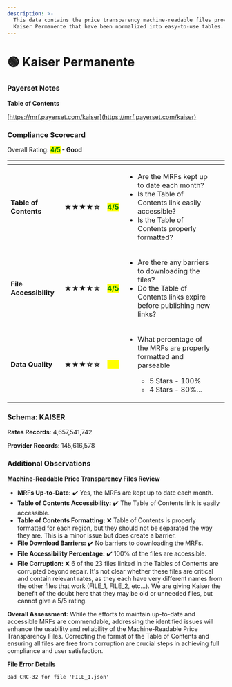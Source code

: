 ```yaml
---
description: >-
  This data contains the price transparency machine-readable files provided by
  Kaiser Permanente that have been normalized into easy-to-use tables.
---
```


# 🟢 Kaiser Permanente

### Payerset Notes

**Table of Contents**

[https://mrf.payerset.com/kaiser](https://mrf.payerset.com/kaiser)

### Compliance Scorecard

Overall Rating: <mark style="color:green;">**4/5**</mark>**&#x20;- Good**

<table data-view="cards"><thead><tr><th></th><th></th><th></th><th></th><th data-hidden data-card-cover data-type="files"></th></tr></thead><tbody><tr><td><strong>Table of Contents</strong></td><td><strong>★★★★☆</strong></td><td><mark style="color:green;"><strong>4/5</strong></mark></td><td><ul><li>Are the MRFs kept up to date each month? </li><li>Is the Table of Contents link easily accessible?</li><li>Is the Table of Contents properly formatted?</li></ul></td><td></td></tr><tr><td><strong>File Accessibility</strong></td><td><strong>★★★★☆</strong></td><td><mark style="color:green;"><strong>4/5</strong></mark></td><td><ul><li>Are there any barriers to downloading the files?</li><li>Do the Table of Contents links expire before publishing new links?</li></ul></td><td></td></tr><tr><td><strong>Data Quality</strong></td><td><strong>★★★☆☆</strong></td><td><mark style="color:yellow;"><strong>3/5</strong></mark></td><td><ul><li><p>What percentage of the MRFs are properly formatted and parseable</p><ul><li>5 Stars - 100%</li><li>4 Stars - 80%...</li></ul></li></ul></td><td></td></tr></tbody></table>

### Schema: KAISER

**Rates Records**: 4,657,541,742

**Provider Records**: 145,616,578

### Additional Observations

**Machine-Readable Price Transparency Files Review**

* **MRFs Up-to-Date:** ✔️ Yes, the MRFs are kept up to date each month.
* **Table of Contents Accessibility:** ✔️ The Table of Contents link is easily accessible.
* **Table of Contents Formatting:** ❌ Table of Contents is properly formatted for each region, but they should not be separated the way they are. This is a minor issue but does create a barrier.
* **File Download Barriers:** ✔️ No barriers to downloading the MRFs.
* **File Accessibility Percentage:** ✔️ 100% of the files are accessible.
* **File Corruption:** ❌ 6 of the 23 files linked in the Tables of Contents are corrupted beyond repair. It's not clear whether these files are critical and contain relevant rates, as they each have very different names from the other files that work (FILE\_1, FILE\_2, etc...). We are giving Kaiser the benefit of the doubt here that they may be old or unneeded files, but cannot give a 5/5 rating.

**Overall Assessment:** While the efforts to maintain up-to-date and accessible MRFs are commendable, addressing the identified issues will enhance the usability and reliability of the Machine-Readable Price Transparency Files. Correcting the format of the Table of Contents and ensuring all files are free from corruption are crucial steps in achieving full compliance and user satisfaction.

**File Error Details**

```
Bad CRC-32 for file 'FILE_1.json'
```
